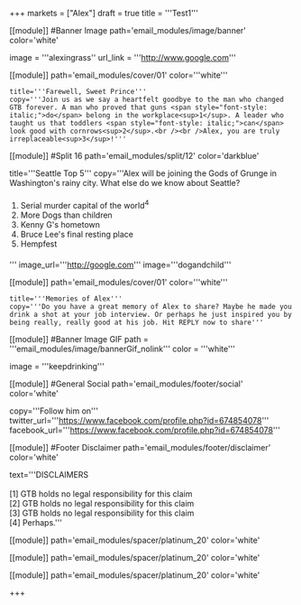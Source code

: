 +++
markets = ["Alex"]
draft = true
title = '''Test1'''

[[module]] #Banner Image
path='email_modules/image/banner'
color='white'

  image = '''alexingrass''
  url_link = '''http://www.google.com'''
	
[[module]]
path='email_modules/cover/01'
color='''white'''

	title='''Farewell, Sweet Prince'''
	copy='''Join us as we say a heartfelt goodbye to the man who changed GTB forever. A man who proved that guns <span style="font-style: italic;">do</span> belong in the workplace<sup>1</sup>. A leader who taught us that toddlers <span style="font-style: italic;">can</span> look good with cornrows<sup>2</sup>.<br /><br />Alex, you are truly irreplaceable<sup>3</sup>!'''

[[module]] #Split 16
path='email_modules/split/12'
color='darkblue'

   title='''Seattle Top 5'''
   copy='''Alex will be joining the Gods of Grunge in Washington's rainy city. What else do we know about Seattle?<ol style="margin: 20px; padding: 0;"><li>Serial murder capital of the world<sup>4</sup></li><li>More Dogs than children</li><li>Kenny G's hometown</li><li>Bruce Lee's final resting place</li><li>Hempfest</li></ol>'''
   image_url='''http://google.com'''
   image='''dogandchild'''

[[module]]
path='email_modules/cover/01'
color='''white'''

	title='''Memories of Alex'''
	copy='''Do you have a great memory of Alex to share? Maybe he made you drink a shot at your job interview. Or perhaps he just inspired you by being really, really good at his job. Hit REPLY now to share'''

[[module]] #Banner Image GIF
path = '''email_modules/image/bannerGif_nolink'''
color = '''white'''

  image = '''keepdrinking'''

[[module]] #General Social
path='email_modules/footer/social'
color='white'

  copy='''Follow him on'''
  twitter_url='''https://www.facebook.com/profile.php?id=674854078'''
  facebook_url='''https://www.facebook.com/profile.php?id=674854078'''

[[module]] #Footer Disclaimer
path='email_modules/footer/disclaimer'
color='white'

  text='''DISCLAIMERS<br /><br />[1] GTB holds no legal responsibility for this claim<br />[2] GTB holds no legal responsibility for this claim<br />[3] GTB holds no legal responsibility for this claim<br />[4] Perhaps.'''

[[module]]
path='email_modules/spacer/platinum_20'
color='white'

[[module]]
path='email_modules/spacer/platinum_20'
color='white'

[[module]]
path='email_modules/spacer/platinum_20'
color='white'

+++